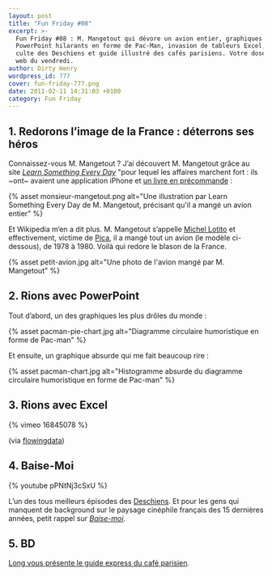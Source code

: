 ```yaml
---
layout: post
title: "Fun Friday #08"
excerpt: >-
  Fun Friday #08 : M. Mangetout qui dévore un avion entier, graphiques
  PowerPoint hilarants en forme de Pac-Man, invasion de tableurs Excel, sketch
  culte des Deschiens et guide illustré des cafés parisiens. Votre dose d'humour
  web du vendredi.
author: Dirty Henry
wordpress_id: 777
cover: fun-friday-777.png
date: 2011-02-11 14:31:03 +0100
category: Fun Friday
---
```


## 1. Redorons l’image de la France : déterrons ses héros

Connaissez-vous M. Mangetout ? J’ai découvert M. Mangetout grâce au site [_Learn
Something Every Day_][3] "pour lequel les affaires marchent fort : ils ~ont~
avaient une application iPhone et [un livre en précommande][4] :

{% asset monsieur-mangetout.png alt="Une illustration par Learn Something Every Day de M. Mangetout, précisant qu'il a mangé un avion entier" %}

Et Wikipedia m’en a dit plus. M. Mangetout s’appelle [Michel Lotito][5] et
effectivement, victime de [Pica][6], il a mangé tout un avion (le modèle
ci-dessous), de 1978 à 1980. Voilà qui redore le blason de la France.

{% asset petit-avion.jpg alt="Une photo de l'avion mangé par M. Mangetout" %}

## 2. Rions avec PowerPoint

Tout d’abord, un des graphiques les plus drôles du monde :

{% asset pacman-pie-chart.jpg alt="Diagramme circulaire humoristique en forme de Pac-man" %}

Et ensuite, un graphique absurde qui me fait beaucoup rire :

{% asset pacman-chart.jpg alt="Histogramme absurde du diagramme circulaire humoristique en forme de Pac-man" %}

## 3. Rions avec Excel

{% vimeo 16845078 %}

(via [flowingdata][7])

## 4. Baise-Moi

{% youtube pPNtNj3cSxU %}

L’un des tous meilleurs épisodes des [Deschiens][2]. Et pour les gens qui
manquent de background sur le paysage cinéphile français des 15 dernières
années, petit rappel sur [_Baise-moi_][1].

## 5. BD

[Long vous présente le guide express du café parisien][8].

[1]: https://fr.wikipedia.org/wiki/Baise-moi_(film)
[2]: https://fr.wikipedia.org/wiki/Les_Deschiens
[3]:
  https://web.archive.org/web/20110220080345/http://www.learnsomethingeveryday.co.uk/#/2010/11/06
[4]: https://www.amazon.com/Learn-Something-Every-Day-Young/dp/0399536663
[5]: https://fr.wikipedia.org/wiki/Monsieur_Mangetout
[6]: https://fr.wikipedia.org/wiki/Pica_(maladie)
[7]: https://flowingdata.com/2010/11/24/spreadsheet-invasion/
[8]: https://www.lemonde.fr/blog/long/2010/12/08/un-cafe-a-paris/

